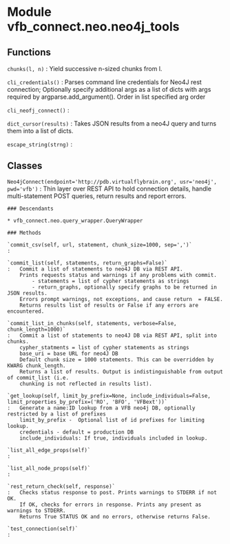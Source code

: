 Module vfb_connect.neo.neo4j_tools
==================================

Functions
---------

    
`chunks(l, n)`
:   Yield successive n-sized chunks from l.

    
`cli_credentials()`
:   Parses command line credentials for Neo4J rest connection;
    Optionally specify additional args as a list of dicts with
    args required by argparse.add_argument().  Order in list
    specified arg order

    
`cli_neofj_connect()`
:   

    
`dict_cursor(results)`
:   Takes JSON results from a neo4J query and turns them into a list of dicts.

    
`escape_string(strng)`
:   

Classes
-------

`Neo4jConnect(endpoint='http://pdb.virtualflybrain.org', usr='neo4j', pwd='vfb')`
:   Thin layer over REST API to hold connection details, 
    handle multi-statement POST queries, return results and report errors.

    ### Descendants

    * vfb_connect.neo.query_wrapper.QueryWrapper

    ### Methods

    `commit_csv(self, url, statement, chunk_size=1000, sep=',')`
    :

    `commit_list(self, statements, return_graphs=False)`
    :   Commit a list of statements to neo4J DB via REST API.
        Prints requests status and warnings if any problems with commit.
            - statements = list of cypher statements as strings
            - return_graphs, optionally specify graphs to be returned in JSON results.
        Errors prompt warnings, not exceptions, and cause return  = FALSE.
        Returns results list of results or False if any errors are encountered.

    `commit_list_in_chunks(self, statements, verbose=False, chunk_length=1000)`
    :   Commit a list of statements to neo4J DB via REST API, split into chunks.
        cypher_statments = list of cypher statements as strings
        base_uri = base URL for neo4J DB
        Default chunk size = 1000 statements. This can be overridden by KWARG chunk_length.
        Returns a list of results. Output is indistinguishable from output of commit_list (i.e. 
        chunking is not reflected in results list).

    `get_lookup(self, limit_by_prefix=None, include_individuals=False, limit_properties_by_prefix=('RO', 'BFO', 'VFBext'))`
    :   Generate a name:ID lookup from a VFB neo4j DB, optionally restricted by a list of prefixes
        limit_by_prefix -  Optional list of id prefixes for limiting lookup.
        credentials - default = production DB
        include_individuals: If true, individuals included in lookup.

    `list_all_edge_props(self)`
    :

    `list_all_node_props(self)`
    :

    `rest_return_check(self, response)`
    :   Checks status response to post. Prints warnings to STDERR if not OK.
        If OK, checks for errors in response. Prints any present as warnings to STDERR.
        Returns True STATUS OK and no errors, otherwise returns False.

    `test_connection(self)`
    :
